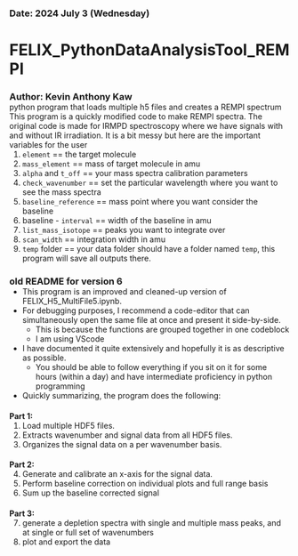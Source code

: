 ### Date: 2024 July 3 (Wednesday)
# FELIX_PythonDataAnalysisTool_REMPI
### Author: Kevin Anthony Kaw
python program that loads multiple h5 files and creates a REMPI spectrum

This program is a quickly modified code to make REMPI spectra. The original code is made for IRMPD spectroscopy where we have signals with and without IR irradiation.
It is a bit messy but here are the important variables for the user
1. `element` == the target molecule
2. `mass_element` == mass of target molecule in amu
3. `alpha` and `t_off` == your mass spectra calibration parameters
4. `check_wavenumber` == set the particular wavelength where you want to see the mass spectra
5. `baseline_reference` == mass point where you want consider the baseline
6. baseline - `interval` == width of the baseline in amu
7. `list_mass_isotope` == peaks you want to integrate over
8. `scan_width` == integration width in amu
8. `temp` folder == your data folder should have a folder named `temp`, this program will save all outputs there.


### old README for version 6

* This program is an improved and cleaned-up version of FELIX_H5_MultiFile5.ipynb.
* For debugging purposes, I recommend a code-editor that can simultaneously open the same file at once and present it side-by-side. 
    * This is because the functions are grouped together in one codeblock 
    * I am using VScode
* I have documented it quite extensively and hopefully it is as descriptive as possible. 
    * You should be able to follow everything if you sit on it for some hours (within a day) and have intermediate proficiency in python programming
* Quickly summarizing, the program does the following:

#### Part 1:
1. Load multiple HDF5 files.
2. Extracts wavenumber and signal data from all HDF5 files.
3. Organizes the signal data on a per wavenumber basis.
#### Part 2:
4. Generate and calibrate an x-axis for the signal data.
5. Perform baseline correction on individual plots and full range basis
6. Sum up the baseline corrected signal
#### Part 3:
7. generate a depletion spectra with single and multiple mass peaks, and at single or full set of wavenumbers
8. plot and export the data

<style>
/* Reduce spacing between sections */
h1, h2, h3, h4, h5, h6 {
    margin-bottom: 0.0em;
}

p {
    margin-top: 0.0em;
    margin-bottom: 0.0em;
}

ul, ol {
    margin-top: 0.0em;
    margin-bottom: 0.0em;
}
</style>